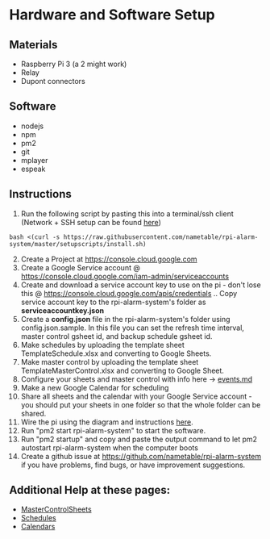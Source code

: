 # Hardware and Software Setup

## Materials
- Raspberry Pi 3 (a 2 might work)
- Relay
- Dupont connectors

## Software
- nodejs
- npm
- pm2
- git
- mplayer
- espeak

## Instructions

1. Run the following script by pasting this into a terminal/ssh client (Network + SSH setup can be found [here]( https://www.raspberrypi.org/documentation/remote-access/ssh/))
```
bash <(curl -s https://raw.githubusercontent.com/nametable/rpi-alarm-system/master/setupscripts/install.sh)
```
2. Create a Project at https://console.cloud.google.com
3. Create a Google Service account @  https://console.cloud.google.com/iam-admin/serviceaccounts
4. Create and download a service account key to use on the pi - don't lose this @ https://console.cloud.google.com/apis/credentials
.. Copy service account key to the rpi-alarm-system's folder as **serviceaccountkey.json**
5. Create a **config.json** file in the rpi-alarm-system's folder using config.json.sample. In this file you can set the refresh time interval, master control gsheet id, and backup schedule gsheet id.
6. Make schedules by uploading the template sheet TemplateSchedule.xlsx and converting to Google Sheets.
7. Make master control by uploading the template sheet TemplateMasterControl.xlsx and converting to Google Sheet.
8. Configure your sheets and master control with info here -> [events.md](../)
9. Make a new Google Calendar for scheduling
10. Share all sheets and the calendar with your Google Service account - you should put your sheets in one folder so that the whole folder can be shared.
11. Wire the pi using the diagram and instructions [here](./wiring.md).
12. Run "pm2 start rpi-alarm-system" to start the software.
13. Run "pm2 startup" and copy and paste the output command to let pm2 autostart rpi-alarm-system when the computer boots
14. Create a github issue at https://github.com/nametable/rpi-alarm-system if you have problems, find bugs, or have improvement suggestions.

## Additional Help at these pages: ##
- [MasterControlSheets](./mastercontrol.md)
- [Schedules](./schedules.md)
- [Calendars](./calendars.md)
